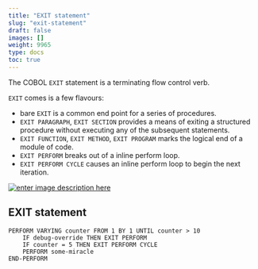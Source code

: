 ```yaml
---
title: "EXIT statement"
slug: "exit-statement"
draft: false
images: []
weight: 9965
type: docs
toc: true
---
```


The COBOL `EXIT` statement is a terminating flow control verb.

`EXIT` comes is a few flavours:

- bare `EXIT` is a common end point for a series of procedures.
- `EXIT PARAGRAPH`, `EXIT SECTION` provides a means of exiting a structured procedure without executing any of the subsequent statements.
- `EXIT FUNCTION`, `EXIT METHOD`, `EXIT PROGRAM` marks the logical end of a module of code.
- `EXIT PERFORM` breaks out of a inline perform loop.
- `EXIT PERFORM CYCLE` causes an inline perform loop to begin the next iteration.

[![enter image description here][1]][1]


  [1]: http://i.stack.imgur.com/PBpvY.png

## EXIT statement
    PERFORM VARYING counter FROM 1 BY 1 UNTIL counter > 10
        IF debug-override THEN EXIT PERFORM
        IF counter = 5 THEN EXIT PERFORM CYCLE
        PERFORM some-miracle
    END-PERFORM

